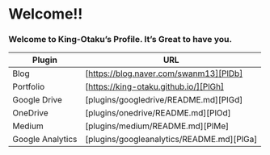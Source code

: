 # Welcome!!
### Welcome to King-Otaku’s Profile. It’s Great to have you. 
| Plugin | URL |
| ------ | ------ |
| Blog | [https://blog.naver.com/swanm13][PlDb] |
| Portfolio | [https://king-otaku.github.io/][PlGh] |
| Google Drive | [plugins/googledrive/README.md][PlGd] |
| OneDrive | [plugins/onedrive/README.md][PlOd] |
| Medium | [plugins/medium/README.md][PlMe] |
| Google Analytics | [plugins/googleanalytics/README.md][PlGa] |
